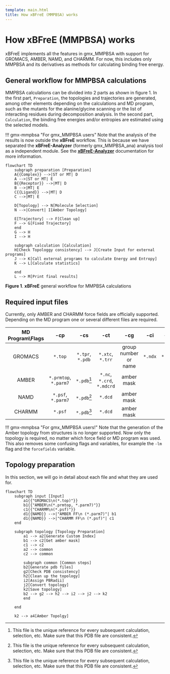 ```yaml
---
template: main.html
title: How xBFreE (MMPBSA) works
---
```


# How **xBFreE** (MMPBSA) works

xBFreE implements all the features in gmx_MMPBSA with support for GROMACS, AMBER, NAMD, and CHARMM. For now, this 
includes only MMPBSA and its derivatives as methods for calculating binding free energy. 

## General workflow for MMPBSA calculations

MMPBSA calculations can be divided into 2 parts as shown in figure 1. In the first part, `Preparation`, the 
topologies and trajectories are generated, among other elements depending on the calculations and MD program, such as 
the mutants for the alanine/glycine scanning or the list of interacting residues during decomposition analysis. In 
the second part, `Calculation`, the binding free energies and/or entropies are estimated using the selected models. 

!!! gmx-mmpbsa "For gmx_MMPBSA users"
    Note that the analysis of the results is now outside the **xBFreE** workflow. This is because we have 
    separated the **xBFreE-Analyzer** (formerly gmx_MMPBSA_ana) analysis tool as a independent module. See the 
    [**xBFreE-Analyzer**]() documentation for more information.   


```mermaid
flowchart TD
    subgraph preparation [Preparation]
    A{{Complex}} -->|ST or MT| D
    A -->|ST or MT| E
    B{{Receptor}} -->|MT| D
    B -->|MT| E
    C{{Ligand}} -->|MT| D
    C -->|MT| E

    D[Topology] --> N[Molecule Selection]
    N -->|Convert| I[Amber Topology]

    E[Trajectory] --> F[Clean up]
    F --> G[Fixed Trajectory]
    end
    G --> H
    I --> H
    
    subgraph calculation [Calculation]
    H[Check Topologgy consistency] --> J[Create Input for external programs]
    J --> K[Call external programs to calculate Energy and Entropy]
    K --> L[Calculate statistics]

    end
    L --> M[Print final results]
```

**Figure 1**. **xBFreE** general workflow for MMPBSA calculations

## Required input files

Currently, only AMBER and CHARMM force fields are officially supported. Depending on the MD program one or several 
different files are required. 


| MD Program\Flags |        **-cp**        |     **-cs**      |          **-ct**           |       **-cg**        | **-ci** | **-cr** |
|:----------------:|:---------------------:|:----------------:|:--------------------------:|:--------------------:|:-------:|:-------:|
|     GROMACS      |        `*.top`        | `*.tpr`, `*.pdb` |      `*.xtc`, `*.trr`      | group number or name | `*.ndx` | `*.pdb` |
|      AMBER       | `*.prmtop`, `*.parm7` |   `*.pdb`[^1]    | `*.nc`, `*.crd`, `*.mdcrd` |      amber mask      |         |         |
|       NAMD       |  `*.psf`, `*.parm7`   |   `*.pdb`[^1]    |          `*.dcd`           |      amber mask      |         |         |
|      CHARMM      |        `*.psf`        |   `*.pdb`[^1]    |          `*.dcd`           |      amber mask      |         |         |

 [^1]: This file is the unique reference for every subsequent calculation, selection, etc. Make sure that this PDB file 
 are consistent.


!!! gmx-mmpbsa "For gmx_MMPBSA users!"
    Note that the generation of the Amber topology from structures is no longer supported. Now only the topology is 
    required, no matter which force field or MD program was used. This also removes some confusing flags and variables, 
    for example the `-lm` flag and the `forcefields` variable.   


## Topology preparation

In this section, we will go in detail about each file and what they are used for.

```mermaid
flowchart TD
    subgraph input [Input]
        a1{{"GROMACS\n(*.top)"}}
        b1{{"AMBER\n(*.prmtop, *.parm7)"}}
        c1{{"CHARMM\n(*.psf)"}}
        d1{{NAMD}} -->|"AMBER FF\n (*.parm7)"| b1
        d1{{NAMD}} -->|"CHARMM FF\n (*.psf)"| c1
    end

    subgraph topology [Topology Preparation]
        a1 --> a2[Generate Custom Index]
        b1 --> c2[Get amber mask]
        c1 --> c2
        a2 --> common
        c2 --> common

        subgraph common [Common steps]
        b2[Generate pdb files]
        g2[Check PDB consistency]
        h2[Clean up the topology]
        i2[Assign PBRadii]
        j2[Convert topology]
        k2[Save topology]
        b2 --> g2 --> h2 --> i2 --> j2 --> k2
        end

    end

    k2 --> a4[Amber Topolgy]
```
